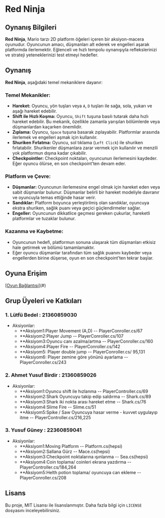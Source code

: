 # Red Ninja

## Oynanış Bilgileri 
**Red Ninja**, Mario tarzı 2D platform öğeleri içeren bir aksiyon-macera oyunudur. Oyuncunun amacı, düşmanları alt ederek ve engelleri aşarak platformda ilerlemektir. Eğlenceli ve hızlı tempolu oynanışıyla reflekslerinizi ve strateji yeteneklerinizi test etmeyi hedefler.  

## Oynanış  
**Red Ninja**, aşağıdaki temel mekaniklere dayanır:  

### Temel Mekanikler:  
- **Hareket:** Oyuncu, yön tuşları veya `A`, `D` tuşları ile sağa, sola, yukarı ve aşağı hareket edebilir.  
- **Shift ile Hızlı Koşma:** Oyuncu, `Shift` tuşuna basılı tutarak daha hızlı hareket edebilir. Bu mekanik, özellikle zamanla yarışılan bölümlerde veya düşmanlardan kaçarken önemlidir.  
- **Zıplama:** Oyuncu, `Space` tuşuna basarak zıplayabilir. Platformlar arasında ilerlemek ve engelleri aşmak için kullanılır.  
- **Shuriken Fırlatma:** Oyuncu, sol tıklama (`Left Click`) ile shuriken fırlatabilir. Shurikenler düşmanlara zarar vermek için kullanılır ve menzili yok platformun dışına kadar çıkabilir.
- **Checkpointler:** Checkpoint noktaları, oyuncunun ilerlemesini kaydeder. Eğer oyuncu ölürse, en son checkpoint'ten devam eder.  
 
### Platform ve Çevre:  
- **Düşmanlar:** Oyuncunun ilerlemesine engel olmak için hareket eden veya sabit düşmanlar bulunur. Düşmanlar belirli bir hareket modeliyle davranır ve oyuncuyla temas ettiğinde hasar verir.  
- **Sandıklar:** Platform boyunca yerleştirilmiş olan sandıklar, oyuncuya ekstra shuriken, sağlık puanı veya geçici güçlendirmeler sağlar.  
- **Engeller:** Oyuncunun dikkatlice geçmesi gereken çukurlar, hareketli platformlar ve tuzaklar bulunur.  

### Kazanma ve Kaybetme:  
- Oyuncunun hedefi, platformun sonuna ulaşarak tüm düşmanları etkisiz hale getirmek ve bölümü tamamlamaktır.  
- Eğer oyuncu düşmanlar tarafından tüm sağlık puanını kaybeder veya engellerden birine düşerse, oyun en son checkpoint'ten tekrar başlar.  

## Oyuna Erişim  
[[Oyun Bağlantısı](https://lutfubedel.itch.io/red-ninja)](#)  

## Grup Üyeleri ve Katkıları  

### 1. **Lütfü Bedel : 21360859030**  
- Aksiyonlar:  
  - **Aksiyom1:Player Movement (A,D) -- PlayerConroller.cs/67 
  - **Aksiyom2:Player Jump -- PlayerConroller.cs/107
  - **Aksiyom3:Oyuncu canı azalma/artma -- PlayerConroller.cs/160
  - **Aksiyom4:Player Fire -- PlayerConroller.cs/142
  - **Aksiyom5: Player double jump -- PlayerConroller.cs/ 95,131
  - **Aksiyom6: Player zemine göre yönünü ayarlama -- PlayerConroller.cs/243

### 2. **Ahmet Yusuf Birdir : 21360859026**  
- Aksiyonlar:
  - **Aksiyom1:Oyuncu shift ile hızlanma -- PlayerController.cs/69 
  - **Aksiyom2:Shark Oyuncuyu takip edip saldırma  -- Shark.cs/89
  - **Aksiyom3:Shark iki nokta arası hareket etme -- Shark.cs/76
  - **Aksiyom4:Slime Fire -- Slime.cs/51
  - **Aksiyom5:Spike / Saw Oyuncuya hasar verme - kuvvet uygulayıp itme -- PlayerController.cs/216,225
  

### 3. **Yusuf Güney : 22360859041**  
- Aksiyonlar:  
  - **Aksiyom1:Moving Platform -- Platform.cs(hepsi)
  - **Aksiyom2:Sallana Gürz -- Mace.cs(hepsi)
  - **Aksiyom3:Checkpoint noktalarına ışınlanma -- Sea.cs(hepsi)
  - **Aksiyom4:Coin toplama/ coinleri ekrana yazdırma -- PlayerController.cs/184,264
  - **Aksiyom5:Helth potion toplama/ oyuncuya can ekleme -- PlayerConroller.cs/208
## Lisans  
Bu proje, MIT Lisansı ile lisanslanmıştır. Daha fazla bilgi için `LICENSE` dosyasını inceleyebilirsiniz.

